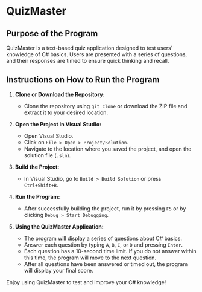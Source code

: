 # QuizMaster

## Purpose of the Program

QuizMaster is a text-based quiz application designed to test users' knowledge of C# basics. Users are presented with a series of questions, and their responses are timed to ensure quick thinking and recall.

## Instructions on How to Run the Program

1. **Clone or Download the Repository:**
   - Clone the repository using `git clone` or download the ZIP file and extract it to your desired location.

2. **Open the Project in Visual Studio:**
   - Open Visual Studio.
   - Click on `File > Open > Project/Solution`.
   - Navigate to the location where you saved the project, and open the solution file (`.sln`).

3. **Build the Project:**
   - In Visual Studio, go to `Build > Build Solution` or press `Ctrl+Shift+B`.

4. **Run the Program:**
   - After successfully building the project, run it by pressing `F5` or by clicking `Debug > Start Debugging`.

5. **Using the QuizMaster Application:**
   - The program will display a series of questions about C# basics.
   - Answer each question by typing `A`, `B`, `C`, or `D` and pressing `Enter`.
   - Each question has a 10-second time limit. If you do not answer within this time, the program will move to the next question.
   - After all questions have been answered or timed out, the program will display your final score.



Enjoy using QuizMaster to test and improve your C# knowledge!

